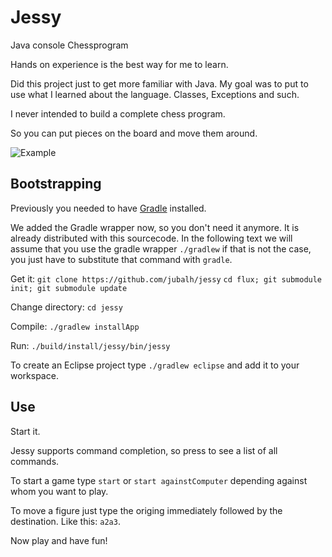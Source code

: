 # Jessy #

Java console Chessprogram

Hands on experience is the best way for me to learn.

Did this project just to get more familiar with Java.
My goal was to put to use what I learned about the language. Classes, Exceptions and such.

I never intended to build a complete chess program.

So you can put pieces on the board and move them around.

![Example](https://raw.github.com/jubalh/jessy/master/example.gif)

## Bootstrapping ##

Previously you needed to have [Gradle](http://www.gradle.org/) installed.

We added the Gradle wrapper now, so you don't need it anymore. It is already distributed with this sourcecode. In the following text we will assume that you use the gradle wrapper `./gradlew` if that is not the case, you just have to substitute that command with `gradle`.

Get it: `git clone https://github.com/jubalh/jessy`
`cd flux; git submodule init; git submodule update`

Change directory: `cd jessy`

Compile: `./gradlew installApp`

Run: `./build/install/jessy/bin/jessy` 

To create an Eclipse project type `./gradlew eclipse` and add it to your workspace.

## Use ##

Start it.

Jessy supports command completion, so press <tab> to see a list of all commands.

To start a game type `start` or `start againstComputer` depending against whom you want to play.

To move a figure just type the origing immediately followed by the destination. Like this: `a2a3`.

Now play and have fun!
